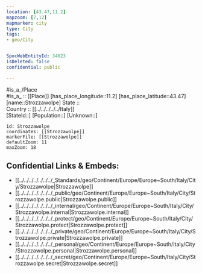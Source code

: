 ```yaml
---
location: [43.47,11.2] 
mapzoom: [7,12] 
mapmarker: city 
type: City
tags:
- geo/City


SpocWebEntityId: 34623
isDeleted: false
confidential: public

---
```

#is_a_/Place  
#is_a_ :: [[Place]] 
[has_place_longitude::11.2] 
[has_place_latitude::43.47] 
[name::Strozzawolpe] 
State ::  
Country :: [[../../../../../Italy]]  
[StateId::] 
[Population::] 
[Unknown::] 


```leaflet
id: Strozzawolpe
coordinates: [[Strozzawolpe]] 
markerFile: [[Strozzawolpe]] 
defaultZoom: 11 
maxZoom: 18
```


## Confidential Links & Embeds: 
- [[../../../../../../../_Standards/geo/Continent/Europe/Europe~South/Italy/City/Strozzawolpe|Strozzawolpe]] 
- [[../../../../../../../_public/geo/Continent/Europe/Europe~South/Italy/City/Strozzawolpe.public|Strozzawolpe.public]] 
- [[../../../../../../../_internal/geo/Continent/Europe/Europe~South/Italy/City/Strozzawolpe.internal|Strozzawolpe.internal]] 
- [[../../../../../../../_protect/geo/Continent/Europe/Europe~South/Italy/City/Strozzawolpe.protect|Strozzawolpe.protect]] 
- [[../../../../../../../_private/geo/Continent/Europe/Europe~South/Italy/City/Strozzawolpe.private|Strozzawolpe.private]] 
- [[../../../../../../../_personal/geo/Continent/Europe/Europe~South/Italy/City/Strozzawolpe.personal|Strozzawolpe.personal]] 
- [[../../../../../../../_secret/geo/Continent/Europe/Europe~South/Italy/City/Strozzawolpe.secret|Strozzawolpe.secret]] 
